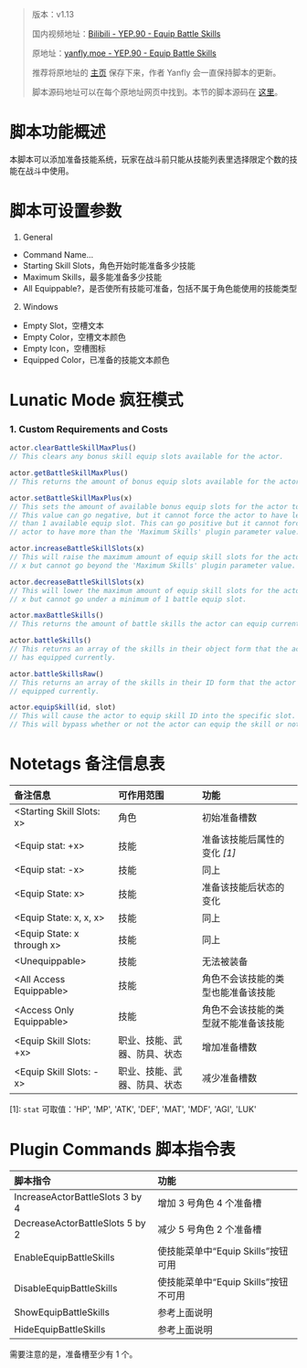 > 版本：v1.13
>
> 国内视频地址：[Bilibili - YEP.90 - Equip Battle Skills](https://www.bilibili.com/video/av3174787/#page=95)
>
> 原地址：[yanfly.moe - YEP.90 - Equip Battle Skills](http://yanfly.moe/2016/04/08/yep-90-equip-battle-skills-rpg-maker-mv/)
> 
> 推荐将原地址的 [主页](http://yanfly.moe/yep/) 保存下来，作者 Yanfly 会一直保持脚本的更新。
> 
> 脚本源码地址可以在每个原地址网页中找到。本节的脚本源码在 [这里](https://www.dropbox.com/s/50wrn67572y2oae/YEP_EquipBattleSkills.js?dl=0)。

# 脚本功能概述

本脚本可以添加准备技能系统，玩家在战斗前只能从技能列表里选择限定个数的技能在战斗中使用。

# 脚本可设置参数

1. General

- Command Name...
- Starting Skill Slots，角色开始时能准备多少技能
- Maximum Skills，最多能准备多少技能
- All Equippable?，是否使所有技能可准备，包括不属于角色能使用的技能类型

2. Windows

- Empty Slot，空槽文本
- Empty Color，空槽文本颜色
- Empty Icon，空槽图标
- Equipped Color，已准备的技能文本颜色

# Lunatic Mode 疯狂模式

### 1. Custom Requirements and Costs

```JavaScript
actor.clearBattleSkillMaxPlus()
// This clears any bonus skill equip slots available for the actor.

actor.getBattleSkillMaxPlus()
// This returns the amount of bonus equip slots available for the actor.

actor.setBattleSkillMaxPlus(x)
// This sets the amount of available bonus equip slots for the actor to x.
// This value can go negative, but it cannot force the actor to have less
// than 1 available equip slot. This can go positive but it cannot force the
// actor to have more than the 'Maximum Skills' plugin parameter value.

actor.increaseBattleSkillSlots(x)
// This will raise the maximum amount of equip skill slots for the actor to
// x but cannot go beyond the 'Maximum Skills' plugin parameter value.

actor.decreaseBattleSkillSlots(x)
// This will lower the maximum amount of equip skill slots for the actor to
// x but cannot go under a minimum of 1 battle equip slot.

actor.maxBattleSkills()
// This returns the amount of battle skills the actor can equip currently.

actor.battleSkills()
// This returns an array of the skills in their object form that the actor
// has equipped currently.

actor.battleSkillsRaw()
// This returns an array of the skills in their ID form that the actor has
// equipped currently.

actor.equipSkill(id, slot)
// This will cause the actor to equip skill ID into the specific slot.
// This will bypass whether or not the actor can equip the skill or not.
```

# Notetags 备注信息表

备注信息|可作用范围|功能
:-|:-|:-
&lt;Starting Skill Slots: x>|角色|初始准备槽数
&lt;Equip stat: +x>|技能|准备该技能后属性的变化 *[1]*
&lt;Equip stat: -x>|技能|同上
&lt;Equip State: x>|技能|准备该技能后状态的变化
&lt;Equip State: x, x, x>|技能|同上
&lt;Equip State: x through x>|技能|同上
&lt;Unequippable>|技能|无法被装备
&lt;All Access Equippable>|技能|角色不会该技能的类型也能准备该技能
&lt;Access Only Equippable>|技能|角色不会该技能的类型就不能准备该技能
&lt;Equip Skill Slots: +x>|职业、技能、武器、防具、状态|增加准备槽数
&lt;Equip Skill Slots: -x>|职业、技能、武器、防具、状态|减少准备槽数

\[1]: `stat` 可取值：'HP', 'MP', 'ATK', 'DEF', 'MAT', 'MDF', 'AGI', 'LUK'

# Plugin Commands 脚本指令表

脚本指令|功能
:-|:-
IncreaseActorBattleSlots 3 by 4            |增加 3 号角色 4 个准备槽
DecreaseActorBattleSlots 5 by 2            |减少 5 号角色 2 个准备槽
EnableEquipBattleSkills|使技能菜单中“Equip Skills”按钮可用
DisableEquipBattleSkills|使技能菜单中“Equip Skills”按钮不可用
ShowEquipBattleSkills|参考上面说明
HideEquipBattleSkills|参考上面说明

需要注意的是，准备槽至少有 1 个。
